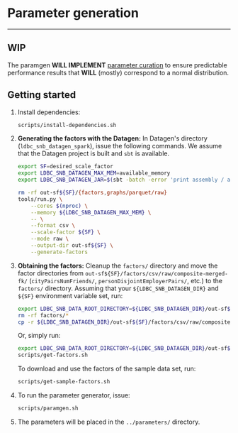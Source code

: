 # Parameter generation

---
WIP
---

The paramgen **WILL IMPLEMENT** [parameter curation](https://research.vu.nl/en/publications/parameter-curation-for-benchmark-queries) to ensure predictable performance results that **WILL** (mostly) correspond to a normal distribution.

## Getting started

1. Install dependencies:

    ```bash
    scripts/install-dependencies.sh
    ```

1. **Generating the factors with the Datagen:** In Datagen's directory (`ldbc_snb_datagen_spark`), issue the following commands. We assume that the Datagen project is built and `sbt` is available.

    ```bash
    export SF=desired_scale_factor
    export LDBC_SNB_DATAGEN_MAX_MEM=available_memory
    export LDBC_SNB_DATAGEN_JAR=$(sbt -batch -error 'print assembly / assemblyOutputPath')
    ```

    ```bash
    rm -rf out-sf${SF}/{factors,graphs/parquet/raw}
    tools/run.py \
        --cores $(nproc) \
        --memory ${LDBC_SNB_DATAGEN_MAX_MEM} \
        -- \
        --format csv \
        --scale-factor ${SF} \
        --mode raw \
        --output-dir out-sf${SF} \
        --generate-factors
    ```

1. **Obtaining the factors:** Cleanup the `factors/` directory and move the factor directories from `out-sf${SF}/factors/csv/raw/composite-merged-fk/` (`cityPairsNumFriends/`, `personDisjointEmployerPairs/`, etc.) to the `factors/` directory. Assuming that your `${LDBC_SNB_DATAGEN_DIR}` and `${SF}` environment variable set, run:

    ```bash
    export LDBC_SNB_DATA_ROOT_DIRECTORY=${LDBC_SNB_DATAGEN_DIR}/out-sf${SF}/
    rm -rf factors/*
    cp -r ${LDBC_SNB_DATAGEN_DIR}/out-sf${SF}/factors/csv/raw/composite-merged-fk/* factors/
    ```

    Or, simply run:

    ```bash
    export LDBC_SNB_DATA_ROOT_DIRECTORY=${LDBC_SNB_DATAGEN_DIR}/out-sf${SF}/
    scripts/get-factors.sh
    ```

    To download and use the factors of the sample data set, run:

    ```bash
    scripts/get-sample-factors.sh
    ```

1. To run the parameter generator, issue:

    ```bash
    scripts/paramgen.sh
    ```

1. The parameters will be placed in the `../parameters/` directory.
